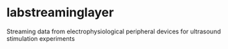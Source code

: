 # labstreaminglayer
Streaming data from electrophysiological peripheral devices for ultrasound stimulation experiments
